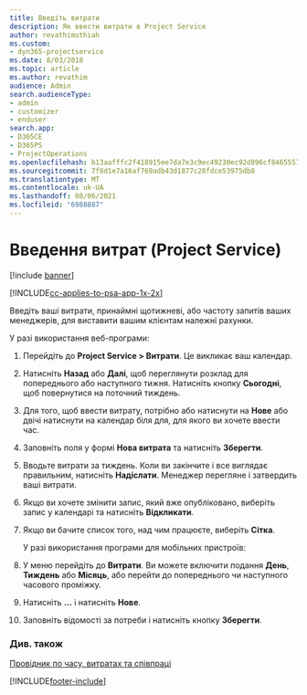```yaml
---
title: Введіть витрати
description: Як ввести витрати в Project Service
author: revathimuthiah
ms.custom:
- dyn365-projectservice
ms.date: 8/03/2018
ms.topic: article
ms.author: revathim
audience: Admin
search.audienceType:
- admin
- customizer
- enduser
search.app:
- D365CE
- D365PS
- ProjectOperations
ms.openlocfilehash: b13aafffc2f418915ee7da7e3c9ec49230ec92d896cf8465557347c269df57f3
ms.sourcegitcommit: 7f8d1e7a16af769adb43d1877c28fdce53975db8
ms.translationtype: MT
ms.contentlocale: uk-UA
ms.lasthandoff: 08/06/2021
ms.locfileid: "6988887"
---
```

# <a name="enter-expenses-project-service"></a>Введення витрат (Project Service)

[!include [banner](../includes/psa-now-project-operations.md)]

[!INCLUDE[cc-applies-to-psa-app-1x-2x](../includes/cc-applies-to-psa-app-1x-2x.md)]

Введіть ваші витрати, принаймні щотижневі, або частоту запитів ваших менеджерів, для виставити вашим клієнтам належні рахунки.  
  
 У разі використання веб-програми:  
  
1. Перейдіть до **Project Service > Витрати**. Це викликає ваш календар.  
  
2. Натисніть **Назад** або **Далі**, щоб переглянути розклад для попереднього або наступного тижня. Натисніть кнопку **Сьогодні**, щоб повернутися на поточний тиждень.  
  
3. Для того, щоб ввести витрату, потрібно або натиснути на **Нове** або двічі натиснути на календар біля для, для якого ви хочете ввести час.  
  
4. Заповніть поля у формі **Нова витрата** та натисніть **Зберегти**.  
  
5. Вводьте витрати за тиждень. Коли ви закінчите і все виглядає правильним, натисніть **Надіслати**. Менеджер перегляне і затвердить ваші витрати.  
  
6. Якщо ви хочете змінити запис, який вже опубліковано, виберіть запис у календарі та натисніть **Відкликати**.  
  
7. Якщо ви бачите список того, над чим працюєте, виберіть **Сітка**.  
  
   У разі використання програми для мобільних пристроїв:  
  
8. У меню перейдіть до **Витрати**.     Ви можете включити подання **День**, **Тиждень** або **Місяць**, або перейти до попереднього чи наступного часового проміжку.  
  
9. Натисніть **…** і натисніть **Нове**.  
  
10. Заповніть відомості за потреби і натисніть кнопку **Зберегти**.  
  
### <a name="see-also"></a>Див. також  
 [Провідник по часу, витратах та співпраці](../psa/time-expense-collaboration-guide.md)


[!INCLUDE[footer-include](../includes/footer-banner.md)]